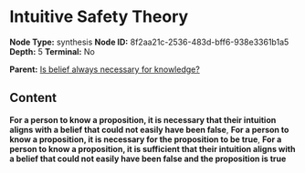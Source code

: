 # Intuitive Safety Theory

**Node Type:** synthesis
**Node ID:** 8f2aa21c-2536-483d-bff6-938e3361b1a5
**Depth:** 5
**Terminal:** No

**Parent:** [Is belief always necessary for knowledge?](is-belief-always-necessary-for-knowledge-antithesis-50453791-8087-4fc4-8a73-34a7e7bee9ed.md)

## Content

**For a person to know a proposition, it is necessary that their intuition aligns with a belief that could not easily have been false**, **For a person to know a proposition, it is necessary for the proposition to be true**, **For a person to know a proposition, it is sufficient that their intuition aligns with a belief that could not easily have been false and the proposition is true**
